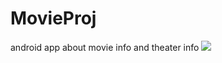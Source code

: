 # MovieProj
android app about movie info and theater info
![](https://lh6.googleusercontent.com/3qyMmkilOi-YOZf2uU7nD4bAtd2xasHXjTTYLW8zYu_91ec5JhkOGU2EqpJZ9k-y0c3s6NRSJFEOGmA=w1304-h629)
